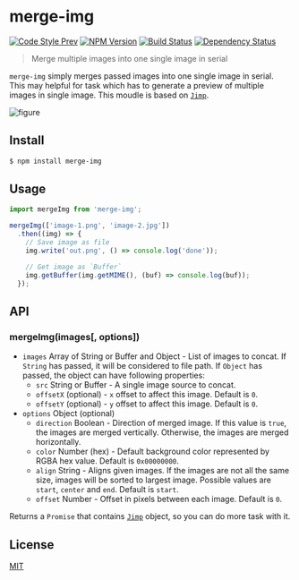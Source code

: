 # merge-img

[![Code Style Prev](https://img.shields.io/badge/code%20style-prev-32c8fc.svg?style=flat-square)](https://github.com/preco21/eslint-config-prev)
[![NPM Version](https://img.shields.io/npm/v/merge-img.svg?style=flat-square)](https://www.npmjs.com/package/merge-img)
[![Build Status](https://img.shields.io/travis/preco21/merge-img/master.svg?style=flat-square)](https://travis-ci.org/preco21/merge-img)
[![Dependency Status](https://dependencyci.com/github/preco21/merge-img/badge?style=flat-square)](https://dependencyci.com/github/preco21/merge-img)

> Merge multiple images into one single image in serial

`merge-img` simply merges passed images into one single image in serial. This may helpful for task which has to generate a preview of multiple images in single image. This moudle is based on [`Jimp`][jimp].

![figure](https://rawgit.com/preco21/merge-img/master/media/figure.png)

## Install

```bash
$ npm install merge-img
```

## Usage

```javascript
import mergeImg from 'merge-img';

mergeImg(['image-1.png', 'image-2.jpg'])
  .then((img) => {
    // Save image as file
    img.write('out.png', () => console.log('done'));

    // Get image as `Buffer`
    img.getBuffer(img.getMIME(), (buf) => console.log(buf));
  });
```

## API

### mergeImg(images[, options])

* `images` Array of String or Buffer and Object - List of images to concat. If `String` has passed, it will be considered to file path. If `Object` has passed, the object can have following properties:
  * `src` String or Buffer - A single image source to concat.
  * `offsetX` (optional) - `x` offset to affect this image. Default is `0`.
  * `offsetY` (optional) - `y` offset to affect this image. Default is `0`.
* `options` Object (optional)
  * `direction` Boolean - Direction of merged image. If this value is `true`, the images are merged vertically. Otherwise, the images are merged horizontally.
  * `color` Number (hex) - Default background color represented by RGBA hex value. Default is `0x00000000`.
  * `align` String - Aligns given images. If the images are not all the same size, images will be sorted to largest image. Possible values are `start`, `center` and `end`. Default is `start`.
  * `offset` Number - Offset in pixels between each image. Default is `0`.

Returns a `Promise` that contains [`Jimp`][jimp] object, so you can do more task with it.

## License

[MIT](https://preco.mit-license.org/)

[jimp]: https://github.com/oliver-moran/jimp#writing-to-files-and-buffers
